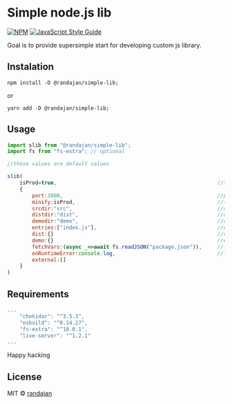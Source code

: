 # Simple node.js lib

[![NPM](https://img.shields.io/npm/v/@randajan/simple-lib.svg)](https://www.npmjs.com/package/@randajan/simple-lib) [![JavaScript Style Guide](https://img.shields.io/badge/code_style-standard-brightgreen.svg)](https://standardjs.com)

Goal is to provide supersimple start for developing custom js library.

## Instalation

```console
npm install -D @randajan/simple-lib;
```

or

```console
yarn add -D @randajan/simple-lib;
```

## Usage

```javascript
import slib from "@randajan/simple-lib";
import fs from "fs-extra"; // optional

//those values are default values

slib(
    isProd=true,                                                    //true = start dev server; false = generate build;
    {
        port:3000,                                                  //port of dev server
        minify:isProd,                                              //true = generate minify build; if null then isProd value will be used
        srcdir:"src",                                               //direrctory of source code
        distdir:"dist",                                             //directory of build
        demodir:"demo",                                             //directory of demo
        entries:["index.js"],                                       //esbuild entry files
        dist:{}                                                     //esbuild dist options
        demo:{}                                                     //esbuild demo options
        fetchVars:(async _=>await fs.readJSON("package.json")),     //function returning pairs of variables which were injected to demo/build/index.html
        onRuntimeError:console.log,                                 //function that handle dev server runtime errors
        external:[]   
    }
)

```

## Requirements

```javascript
...
    "chokidar": "^3.5.3",
    "esbuild": "^0.14.27",
    "fs-extra": "^10.0.1",
    "live-server": "^1.2.1"
...
```


Happy hacking

## License

MIT © [randajan](https://github.com/randajan)